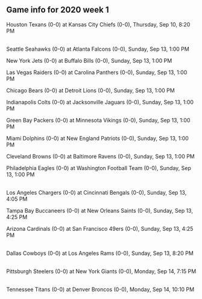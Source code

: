 ## Game info for 2020 week 1
Houston Texans (0-0) at Kansas City Chiefs (0-0), Thursday, Sep 10, 8:20 PM

<br/>Seattle Seahawks (0-0) at Atlanta Falcons (0-0), Sunday, Sep 13, 1:00 PM

New York Jets (0-0) at Buffalo Bills (0-0), Sunday, Sep 13, 1:00 PM

Las Vegas Raiders (0-0) at Carolina Panthers (0-0), Sunday, Sep 13, 1:00 PM

Chicago Bears (0-0) at Detroit Lions (0-0), Sunday, Sep 13, 1:00 PM

Indianapolis Colts (0-0) at Jacksonville Jaguars (0-0), Sunday, Sep 13, 1:00 PM

Green Bay Packers (0-0) at Minnesota Vikings (0-0), Sunday, Sep 13, 1:00 PM

Miami Dolphins (0-0) at New England Patriots (0-0), Sunday, Sep 13, 1:00 PM

Cleveland Browns (0-0) at Baltimore Ravens (0-0), Sunday, Sep 13, 1:00 PM

Philadelphia Eagles (0-0) at Washington Football Team (0-0), Sunday, Sep 13, 1:00 PM

<br/>Los Angeles Chargers (0-0) at Cincinnati Bengals (0-0), Sunday, Sep 13, 4:05 PM

Tampa Bay Buccaneers (0-0) at New Orleans Saints (0-0), Sunday, Sep 13, 4:25 PM

Arizona Cardinals (0-0) at San Francisco 49ers (0-0), Sunday, Sep 13, 4:25 PM

<br/>Dallas Cowboys (0-0) at Los Angeles Rams (0-0), Sunday, Sep 13, 8:20 PM

<br/>Pittsburgh Steelers (0-0) at New York Giants (0-0), Monday, Sep 14, 7:15 PM

<br/>Tennessee Titans (0-0) at Denver Broncos (0-0), Monday, Sep 14, 10:10 PM

